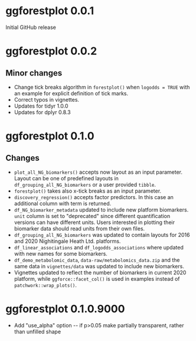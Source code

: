 <!-- See http://style.tidyverse.org/news.html for advice on writing news -->


# ggforestplot 0.0.1

Initial GitHub release

# ggforestplot 0.0.2

## Minor changes

- Change tick breaks algorithm in `forestplot()` when `logodds = TRUE` with an
example for explicit definition of tick marks.
- Correct typos in vignettes.
- Updates for tidyr 1.0.0
- Updates for dplyr 0.8.3

# ggforestplot 0.1.0

## Changes

- `plot_all_NG_biomarkers()` accepts now layout as an input parameter.
Layout can be one of predefined layouts in `df_grouping_all_NG_biomarkers` or a
user provided `tibble`.
- `forestplot()` takes also x-tick breaks as an input parameter.
- `discovery_regression()` accepts factor predictors. In this case an additional
column with term is returned.
- `df_NG_biomarker_metadata` updated to include new platform biomarkers. `unit`
column is set to "deprecated" since different quantification versions can have
different units. Users interested in plotting their biomarker data should read
units from their own files.
- `df_grouping_all_NG_biomarkers` was updated to contain layouts for 2016 and
2020 Nighitingale Heath Ltd. platforms.
- `df_linear_associations` and `df_logodds_associations` where updated with new
names for some biomarkers.
- `df_demo_metabolomic_data`, `data-raw/metabolomics_data.zip` and the same data
in `vignettes/data` was updated to include new biomarkers.
- Vignettes updated to reflect the number of biomarkers in current 2020 platform,
while `ggforce::facet_col()` is used in examples instead of
`patchwork::wrap_plots()`.

# ggforestplot 0.1.0.9000

- Add "use_alpha" option -- if p>0.05 make partially transparent, rather than unfilled shape

